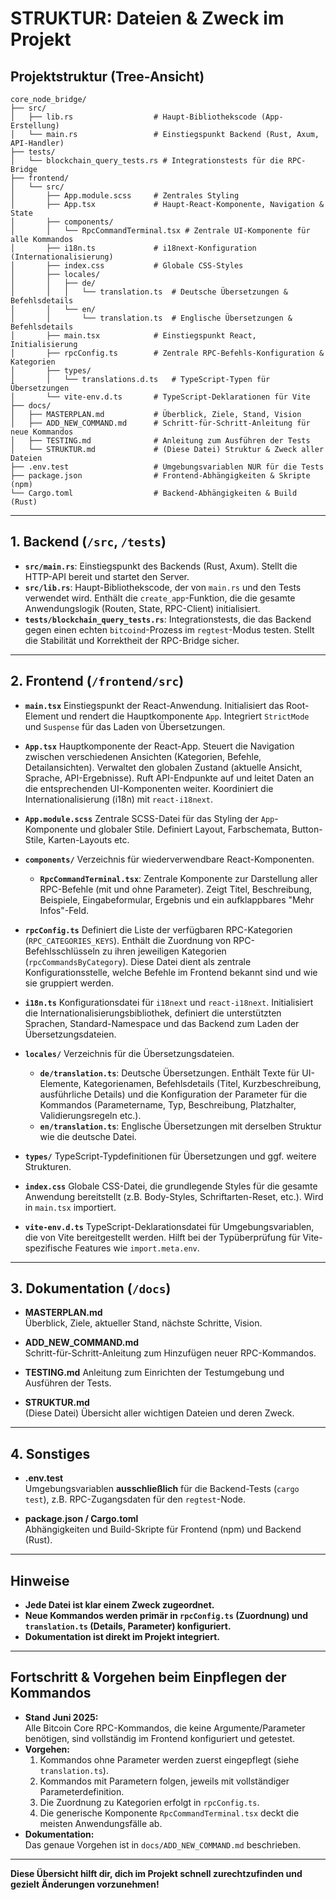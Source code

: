 # STRUKTUR: Dateien & Zweck im Projekt

## Projektstruktur (Tree-Ansicht)

```text
core_node_bridge/
├── src/
│   ├── lib.rs                  # Haupt-Bibliothekscode (App-Erstellung)
│   └── main.rs                 # Einstiegspunkt Backend (Rust, Axum, API-Handler)
├── tests/
│   └── blockchain_query_tests.rs # Integrationstests für die RPC-Bridge
├── frontend/
│   └── src/
│       ├── App.module.scss     # Zentrales Styling
│       ├── App.tsx             # Haupt-React-Komponente, Navigation & State
│       ├── components/
│       │   └── RpcCommandTerminal.tsx # Zentrale UI-Komponente für alle Kommandos
│       ├── i18n.ts             # i18next-Konfiguration (Internationalisierung)
│       ├── index.css           # Globale CSS-Styles
│       ├── locales/
│       │   ├── de/
│       │   │   └── translation.ts  # Deutsche Übersetzungen & Befehlsdetails
│       │   └── en/
│       │       └── translation.ts  # Englische Übersetzungen & Befehlsdetails
│       ├── main.tsx            # Einstiegspunkt React, Initialisierung
│       ├── rpcConfig.ts        # Zentrale RPC-Befehls-Konfiguration & Kategorien
│       ├── types/
│       │   └── translations.d.ts   # TypeScript-Typen für Übersetzungen
│       └── vite-env.d.ts       # TypeScript-Deklarationen für Vite
├── docs/
│   ├── MASTERPLAN.md           # Überblick, Ziele, Stand, Vision
│   ├── ADD_NEW_COMMAND.md      # Schritt-für-Schritt-Anleitung für neue Kommandos
│   ├── TESTING.md              # Anleitung zum Ausführen der Tests
│   └── STRUKTUR.md             # (Diese Datei) Struktur & Zweck aller Dateien
├── .env.test                   # Umgebungsvariablen NUR für die Tests
├── package.json                # Frontend-Abhängigkeiten & Skripte (npm)
└── Cargo.toml                  # Backend-Abhängigkeiten & Build (Rust)
```

---

## 1. Backend (`/src`, `/tests`)

- **`src/main.rs`**: Einstiegspunkt des Backends (Rust, Axum). Stellt die HTTP-API bereit und startet den Server.
- **`src/lib.rs`**: Haupt-Bibliothekscode, der von `main.rs` und den Tests verwendet wird. Enthält die `create_app`-Funktion, die die gesamte Anwendungslogik (Routen, State, RPC-Client) initialisiert.
- **`tests/blockchain_query_tests.rs`**: Integrationstests, die das Backend gegen einen echten `bitcoind`-Prozess im `regtest`-Modus testen. Stellt die Stabilität und Korrektheit der RPC-Bridge sicher.

---

## 2. Frontend (`/frontend/src`)

- **`main.tsx`**
  Einstiegspunkt der React-Anwendung.
  Initialisiert das Root-Element und rendert die Hauptkomponente `App`.
  Integriert `StrictMode` und `Suspense` für das Laden von Übersetzungen.

- **`App.tsx`**
  Hauptkomponente der React-App.
  Steuert die Navigation zwischen verschiedenen Ansichten (Kategorien, Befehle, Detailansichten).
  Verwaltet den globalen Zustand (aktuelle Ansicht, Sprache, API-Ergebnisse).
  Ruft API-Endpunkte auf und leitet Daten an die entsprechenden UI-Komponenten weiter.
  Koordiniert die Internationalisierung (i18n) mit `react-i18next`.

- **`App.module.scss`**
  Zentrale SCSS-Datei für das Styling der `App`-Komponente und globaler Stile.
  Definiert Layout, Farbschemata, Button-Stile, Karten-Layouts etc.

- **`components/`**
  Verzeichnis für wiederverwendbare React-Komponenten.
  - **`RpcCommandTerminal.tsx`**: Zentrale Komponente zur Darstellung aller RPC-Befehle (mit und ohne Parameter). Zeigt Titel, Beschreibung, Beispiele, Eingabeformular, Ergebnis und ein aufklappbares "Mehr Infos"-Feld.

- **`rpcConfig.ts`**
  Definiert die Liste der verfügbaren RPC-Kategorien (`RPC_CATEGORIES_KEYS`).
  Enthält die Zuordnung von RPC-Befehlsschlüsseln zu ihren jeweiligen Kategorien (`rpcCommandsByCategory`).
  Diese Datei dient als zentrale Konfigurationsstelle, welche Befehle im Frontend bekannt sind und wie sie gruppiert werden.

- **`i18n.ts`**
  Konfigurationsdatei für `i18next` und `react-i18next`.
  Initialisiert die Internationalisierungsbibliothek, definiert die unterstützten Sprachen, Standard-Namespace und das Backend zum Laden der Übersetzungsdateien.

- **`locales/`**
  Verzeichnis für die Übersetzungsdateien.
  - **`de/translation.ts`**: Deutsche Übersetzungen. Enthält Texte für UI-Elemente, Kategorienamen, Befehlsdetails (Titel, Kurzbeschreibung, ausführliche Details) und die Konfiguration der Parameter für die Kommandos (Parametername, Typ, Beschreibung, Platzhalter, Validierungsregeln etc.).
  - **`en/translation.ts`**: Englische Übersetzungen mit derselben Struktur wie die deutsche Datei.

- **`types/`**
  TypeScript-Typdefinitionen für Übersetzungen und ggf. weitere Strukturen.

- **`index.css`**
  Globale CSS-Datei, die grundlegende Styles für die gesamte Anwendung bereitstellt (z.B. Body-Styles, Schriftarten-Reset, etc.). Wird in `main.tsx` importiert.

- **`vite-env.d.ts`**
  TypeScript-Deklarationsdatei für Umgebungsvariablen, die von Vite bereitgestellt werden.
  Hilft bei der Typüberprüfung für Vite-spezifische Features wie `import.meta.env`.

---

## 3. Dokumentation (`/docs`)

- **MASTERPLAN.md**  
  Überblick, Ziele, aktueller Stand, nächste Schritte, Vision.

- **ADD_NEW_COMMAND.md**  
  Schritt-für-Schritt-Anleitung zum Hinzufügen neuer RPC-Kommandos.

- **TESTING.md**
  Anleitung zum Einrichten der Testumgebung und Ausführen der Tests.

- **STRUKTUR.md**  
  (Diese Datei) Übersicht aller wichtigen Dateien und deren Zweck.

---

## 4. Sonstiges

- **.env.test**  
  Umgebungsvariablen **ausschließlich** für die Backend-Tests (`cargo test`), z.B. RPC-Zugangsdaten für den `regtest`-Node.

- **package.json / Cargo.toml**  
  Abhängigkeiten und Build-Skripte für Frontend (npm) und Backend (Rust).

---

## Hinweise

- **Jede Datei ist klar einem Zweck zugeordnet.**
- **Neue Kommandos werden primär in `rpcConfig.ts` (Zuordnung) und `translation.ts` (Details, Parameter) konfiguriert.**
- **Dokumentation ist direkt im Projekt integriert.**

---

## Fortschritt & Vorgehen beim Einpflegen der Kommandos

- **Stand Juni 2025:**  
  Alle Bitcoin Core RPC-Kommandos, die keine Argumente/Parameter benötigen, sind vollständig im Frontend konfiguriert und getestet.
- **Vorgehen:**  
  1. Kommandos ohne Parameter werden zuerst eingepflegt (siehe `translation.ts`).
  2. Kommandos mit Parametern folgen, jeweils mit vollständiger Parameterdefinition.
  3. Die Zuordnung zu Kategorien erfolgt in `rpcConfig.ts`.
  4. Die generische Komponente `RpcCommandTerminal.tsx` deckt die meisten Anwendungsfälle ab.
- **Dokumentation:**  
  Das genaue Vorgehen ist in `docs/ADD_NEW_COMMAND.md` beschrieben.

---

**Diese Übersicht hilft dir, dich im Projekt schnell zurechtzufinden und gezielt Änderungen vorzunehmen!**